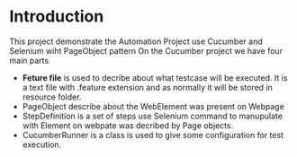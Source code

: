 # Introduction
This project demonstrate the Automation Project use Cucumber and Selenium wiht PageObject pattern 
On the Cucumber project we have four main parts
+ **Feture file** is used to decribe about what testcase will be executed. It is a text file with .feature extension and as normally it will be stored in resource folder.
+ PageObject describe about the WebElement was present on Webpage
+ StepDefinition is a set of steps use Selenium command to manupulate with Element on webpate was decribed by Page objects.
+ CucumberRunner is a class is used to give some configuration for test execution.
